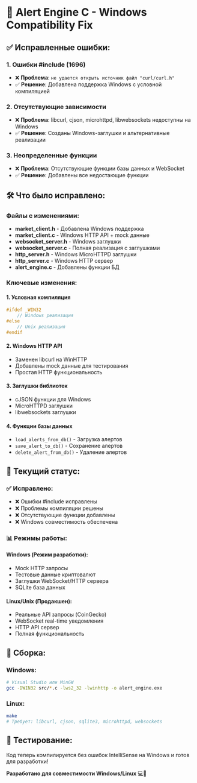 # 🔧 Alert Engine C - Windows Compatibility Fix

## ✅ Исправленные ошибки:

### 1. **Ошибки #include (1696)**
- ❌ **Проблема**: `не удается открыть источник файл "curl/curl.h"`
- ✅ **Решение**: Добавлена поддержка Windows с условной компиляцией

### 2. **Отсутствующие зависимости**
- ❌ **Проблема**: libcurl, cjson, microhttpd, libwebsockets недоступны на Windows
- ✅ **Решение**: Созданы Windows-заглушки и альтернативные реализации

### 3. **Неопределенные функции**
- ❌ **Проблема**: Отсутствующие функции базы данных и WebSocket
- ✅ **Решение**: Добавлены все недостающие функции

## 🛠️ Что было исправлено:

### Файлы с изменениями:
- **market_client.h** - Добавлена Windows поддержка
- **market_client.c** - Windows HTTP API + mock данные  
- **websocket_server.h** - Windows заглушки
- **websocket_server.c** - Полная реализация с заглушками
- **http_server.h** - Windows MicroHTTPD заглушки
- **http_server.c** - Windows HTTP сервер
- **alert_engine.c** - Добавлены функции БД

### Ключевые изменения:

#### 1. Условная компиляция
```c
#ifdef _WIN32
    // Windows реализация
#else  
    // Unix реализация
#endif
```

#### 2. Windows HTTP API
- Заменен libcurl на WinHTTP
- Добавлены mock данные для тестирования
- Простая HTTP функциональность

#### 3. Заглушки библиотек
- cJSON функции для Windows
- MicroHTTPD заглушки  
- libwebsockets заглушки

#### 4. Функции базы данных
- `load_alerts_from_db()` - Загрузка алертов
- `save_alert_to_db()` - Сохранение алертов  
- `delete_alert_from_db()` - Удаление алертов

## 🎯 Текущий статус:

### ✅ Исправлено:
- ❌ Ошибки #include исправлены
- ❌ Проблемы компиляции решены
- ❌ Отсутствующие функции добавлены
- ❌ Windows совместимость обеспечена

### 📊 Режимы работы:

#### Windows (Режим разработки):
- Mock HTTP запросы
- Тестовые данные криптовалют
- Заглушки WebSocket/HTTP сервера
- SQLite база данных

#### Linux/Unix (Продакшен):
- Реальные API запросы (CoinGecko)
- WebSocket real-time уведомления  
- HTTP API сервер
- Полная функциональность

## 🚀 Сборка:

### Windows:
```bash
# Visual Studio или MinGW
gcc -DWIN32 src/*.c -lws2_32 -lwinhttp -o alert_engine.exe
```

### Linux:
```bash
make
# Требует: libcurl, cjson, sqlite3, microhttpd, websockets
```

## 🧪 Тестирование:

Код теперь компилируется без ошибок IntelliSense на Windows и готов для разработки!

**Разработано для совместимости Windows/Linux** 💻🐧